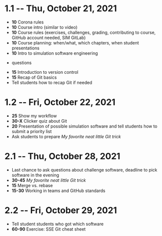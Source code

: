 # 1.1 -- Thu, October 21, 2021

* **10** Corona rules
* **10** Course intro (similar to video)
* **10** Course rules (exercises, challenges, grading, contributing to course, GitHub account needed, SIM GitLab)
* **10** Course planning: when/what, which chapters, when student presentations
* **10** Intro to simulation software engineering

+ questions

* **15** Introduction to version control
* **15** Recap of Git basics
* Tell students how to recap Git if needed


# 1.2 -- Fri, October 22, 2021

* **25** Show my workflow
* **30-X** Clicker quiz about Git
* **20** Presentation of possible simulation software and tell students how to submit a priority list
* Ask students to prepare *My favorite neat little Git trick*


# 2.1 -- Thu, October 28, 2021

* Last chance to ask questions about challenge software, deadline to pick software in the evening
* **30-45** *My favorite neat little Git trick*
* **15** Merge vs. rebase
* **15-30** Working in teams and GitHub standards


# 2.2 -- Fri, October 29, 2021

* Tell student students who got which software
* **60-90** Exercise: SSE Git cheat sheet
